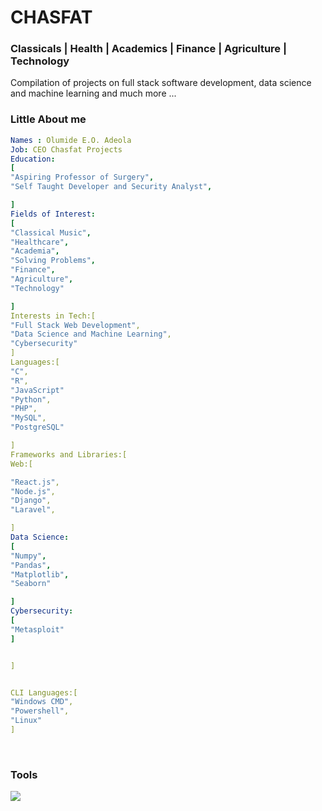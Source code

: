 

<p align="center">
<h1>CHASFAT</h1> <h3>Classicals | Health | Academics | Finance | Agriculture | Technology</h3> 
</p>
<p>
Compilation of projects on full stack software development, data science and machine learning and much more ...
  
</p>
<h3> Little About me </h3>

```yaml
Names : Olumide E.O. Adeola
Job: CEO Chasfat Projects
Education:
[
"Aspiring Professor of Surgery",
"Self Taught Developer and Security Analyst",

]
Fields of Interest:
[
"Classical Music",
"Healthcare",
"Academia",
"Solving Problems",
"Finance",
"Agriculture",
"Technology"

]
Interests in Tech:[
"Full Stack Web Development",
"Data Science and Machine Learning",
"Cybersecurity"
]
Languages:[
"C",
"R",
"JavaScript"
"Python",
"PHP",
"MySQL",
"PostgreSQL"

]
Frameworks and Libraries:[
Web:[

"React.js",
"Node.js",
"Django",
"Laravel",

]
Data Science:
[
"Numpy",
"Pandas",
"Matplotlib",
"Seaborn"

]
Cybersecurity:
[
"Metasploit"
]


]


CLI Languages:[
"Windows CMD",
"Powershell",
"Linux"
]


```
<br/>
<div>
  <h3> Tools </h3>
  
  <img src="https://cdn.jsdelivr.net/gh/devicons/devicon/icons/mysql/mysql-original.svg" />
          
<i class="devicon-git-plain colored"></i>
<i class="devicon-git-plain colored"></i>
<i class="devicon-javascript-plain colored"></i>
<i class="devicon-heroku-plain colored"></i>
<i class="devicon-mysql-plain colored"></i>
 
</div>


<!---
Nobiscumdeus/Nobiscumdeus is a ✨ special ✨ repository because its `README.md` (this file) appears on your GitHub profile.
You can click the Preview link to take a look at your changes.
--->
